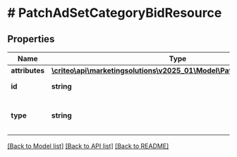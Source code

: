 # # PatchAdSetCategoryBidResource

## Properties

Name | Type | Description | Notes
------------ | ------------- | ------------- | -------------
**attributes** | [**\criteo\api\marketingsolutions\v2025_01\Model\PatchAdSetCategoryBid**](PatchAdSetCategoryBid.md) |  | [optional]
**id** | **string** | Id of the entity | [optional]
**type** | **string** | Canonical type name of the entity | [optional]

[[Back to Model list]](../../README.md#models) [[Back to API list]](../../README.md#endpoints) [[Back to README]](../../README.md)
